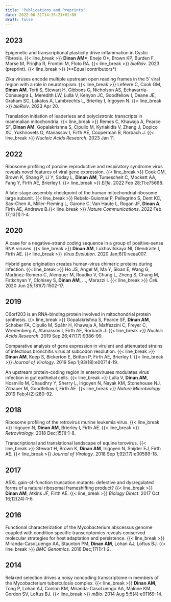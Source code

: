 ```yaml
---
title: 'Publications and Preprints'
date: 2022-08-31T14:35:21+01:00
draft: false
---
```


## 2023

Epigenetic and transcriptional plasticity drive inflammation in Cystic Fibrosis. {{< line_break >}}
**Dinan AM\***, Eneje O*, Brown KP, Burden F, Morse M, Prinjha R, Frontini M, Floto RA. {{< line_break >}}
*bioRxiv*. 2023 (preprint). {{< line_break >}}
(*\*Equal contributors\*)

Zika viruses encode multiple upstream open reading frames in the 5′ viral region with a role in neurotropism. {{< line_break >}}
Lefèvre C, Cook GM, **Dinan AM**, Torii S, Stewart H, Gibbons G, Nicholson AS, Echavarría-Consuegra L, Meredith LW, Lulla V, Kenyon JC, Goodfellow I, Deane JE, Graham SC, Lakatos A, Lambrechts L, Brierley I, Irigoyen N. {{< line_break >}}
_bioRxiv_. 2023 Apr 20.

Translation initiation of leaderless and polycistronic transcripts in mammalian mitochondria. {{< line_break >}}
Remes C, Khawaja A, Pearce SF, **Dinan AM**, Gopalakrishna S, Cipullo M, Kyriakidis V, Zhang J, Dopico XC, Yukhnovets O, Atanassov I, Firth AE, Cooperman B, Rorbach J. {{< line_break >}}
_Nucleic Acids Research_. 2023 Jan 11.

## 2022

Ribosome profiling of porcine reproductive and respiratory syndrome virus reveals novel features of viral gene expression. {{< line_break >}}
Cook GM, Brown K, Shang P, Li Y, Soday L, **Dinan AM**, Tumescheit C, Mockett AA, Fang Y, Firth AE, Brierley I. {{< line_break >}}
_Elife_. 2022 Feb 28;11:e75668.

A late-stage assembly checkpoint of the human mitochondrial ribosome large subunit. {{< line_break >}}
Rebelo-Guiomar P, Pellegrino S, Dent KC, Sas-Chen A, Miller-Fleming L, Garone C, Van Haute L, Rogan JF, **Dinan A**, Firth AE, Andrews B.{{< line_break >}}
_Nature Communications_. 2022 Feb 17;13(1):1-4.

## 2020

A case for a negative-strand coding sequence in a group of positive-sense RNA viruses. {{< line_break >}}
**Dinan AM**, Lukhovitskaya NI, Olendraite I, Firth AE. {{< line_break >}}
_Virus Evolution_. 2020 Jan;6(1):veaa007.

Hybrid gene origination creates human-virus chimeric proteins during infection. {{< line_break >}}
Ho JS, Angel M, Ma Y, Sloan E, Wang G, Martinez-Romero C, Alenquer M, Roudko V, Chung L, Zheng S, Chang M, Fstkchyan Y, Clohisey S, **Dinan AM**, ..., Marazzi I. {{< line_break >}}
_Cell_. 2020 Jun 25;181(7):1502-17.

## 2019

C6orf203 is an RNA-binding protein involved in mitochondrial protein synthesis. {{< line_break >}}
Gopalakrishna S, Pearce SF, **Dinan AM**, Schober FA, Cipullo M, Spåhr H, Khawaja A, Maffezzini C, Freyer C, Wredenberg A, Atanassov I, Firth AE, Rorbach J. {{< line_break >}}
_Nucleic Acids Research_. 2019 Sep 26;47(17):9386-99.

Comparative analysis of gene expression in virulent and attenuated strains of infectious bronchitis virus at subcodon resolution. {{< line_break >}}
**Dinan AM**, Keep S, Bickerton E, Britton P, Firth AE, Brierley I. {{< line_break >}}
_Journal of Virology_. 2019 Sep 1;93(18):e00714-19.

An upstream protein-coding region in enteroviruses modulates virus infection in gut epithelial cells. {{< line_break >}}
Lulla V, **Dinan AM**, Hosmillo M, Chaudhry Y, Sherry L, Irigoyen N, Nayak KM, Stonehouse NJ, Zilbauer M, Goodfellow I, Firth AE. {{< line_break >}}
_Nature Microbiology_. 2019 Feb;4(2):280-92.

## 2018

Ribosome profiling of the retrovirus murine leukemia virus. {{< line_break >}}
Irigoyen N, **Dinan AM**, Brierley I, Firth AE. {{< line_break >}}
_Retrovirology_. 2018 Dec;15(1):1-8.

Transcriptional and translational landscape of equine torovirus. {{< line_break >}}
Stewart H, Brown K, **Dinan AM**, Irigoyen N, Snijder EJ, Firth AE. {{< line_break >}}
_Journal of Virology_. 2018 Sep 1;92(17):e00589-18.

## 2017

ASXL gain-of-function truncation mutants: defective and dysregulated forms of a natural ribosomal frameshifting product? {{< line_break >}}
**Dinan AM**, Atkins JF, Firth AE. {{< line_break >}}
_Biology Direct_. 2017 Oct 16;12(24):1-6.

## 2016

Functional characterization of the Mycobacterium abscessus genome coupled with condition specific transcriptomics reveals conserved molecular strategies for host adaptation and persistence. {{< line_break >}}
Miranda-CasoLuengo AA, Staunton PM, **Dinan AM**, Lohan AJ, Loftus BJ. {{< line_break >}}
_BMC Genomics_. 2016 Dec;17(1):1-2.

## 2014

Relaxed selection drives a noisy noncoding transcriptome in members of the Mycobacterium tuberculosis complex. {{< line_break >}}
**Dinan AM**, Tong P, Lohan AJ, Conlon KM, Miranda-CasoLuengo AA, Malone KM, Gordon SV, Loftus BJ. {{< line_break >}}
_mBio_. 2014 Aug 5;5(4):e01169-14.
